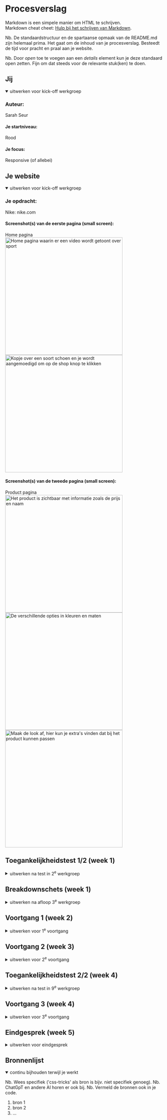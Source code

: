 # Procesverslag
Markdown is een simpele manier om HTML te schrijven.  
Markdown cheat cheet: [Hulp bij het schrijven van Markdown](https://github.com/adam-p/markdown-here/wiki/Markdown-Cheatsheet).

Nb. De standaardstructuur en de spartaanse opmaak van de README.md zijn helemaal prima. Het gaat om de inhoud van je procesverslag. Besteedt de tijd voor pracht en praal aan je website.

Nb. Door *open* toe te voegen aan een *details* element kun je deze standaard open zetten. Fijn om dat steeds voor de relevante stuk(ken) te doen.





## Jij

<details open>
  <summary>uitwerken voor kick-off werkgroep</summary>

  ### Auteur:
  Sarah Seur

  #### Je startniveau:
  Rood

  #### Je focus:
  Responsive (of allebei)

</details>





## Je website

<details open>
  <summary>uitwerken voor kick-off werkgroep</summary>

  ### Je opdracht:
  Nike: nike.com

  #### Screenshot(s) van de eerste pagina (small screen): 
  Home pagina  
  <img src="readme-images/home-pagina1.png" width="375px" alt="Home pagina waarin er een video wordt getoont over sport">
  <img src="readme-images/home-pagina2.png" width="375px" alt="Kopje over een soort schoen en je wordt aangemoedigd om op de shop knop te klikken">

  #### Screenshot(s) van de tweede pagina (small screen):
  Product pagina  
  <img src="readme-images/product-pagina1.png" width="375px" alt="Het product is zichtbaar met informatie zoals de prijs en naam">
  <img src="readme-images/product-pagina2.png" width="375px" alt="De verschillende opties in kleuren en maten">
  <img src="readme-images/product-pagina3.png" width="375px" alt="Maak de look af, hier kun je extra's vinden dat bij het product kunnen passen">

</details>



## Toegankelijkheidstest 1/2 (week 1)

<details>
  <summary>uitwerken na test in 2<sup>e</sup> werkgroep</summary>

  <img src="readme-images/wcag1.jpg" width="375px" alt="Een deel van een ingevulde WCAG checklist met de koppen content en global code">
  <img src="readme-images/wcag2.jpg" width="375px" alt="Een deel van een ingevulde WCAG checklist met de koppen keyboard en mobile & touch">
  <img src="readme-images/wcag3.jpg" width="375px" alt="Een deel van een ingevulde WCAG checklist met de koppen headings, lists en images">
  <img src="readme-images/wcag4.jpg" width="375px" alt="Een deel van een ingevulde WCAG checklist met de koppen media (video and audio) en controls">
  <img src="readme-images/wcag5.jpg" width="375px" alt="Een deel van een ingevulde WCAG checklist met de koppen appearance, animation en color contrast">


  ### Bevindingen
  Lijst met mijn bevindingen die in de test naar voren kwamen:
  * Media zoals achtergrond video's worden automatisch afgespeeld.
  * Video's kunnen niet op pauze.
  * Er zijn geen captions bij video's.
  * Veel links zien eruit als buttons op de site.
  * De text-size kan niet aangepast worden.
  * Er zitten veel foutmeldingen in de html.
  * Er wordt niet altijd 'simpele' taal gebruikt. Meer een verkoop praatje.
  * Op mobiel volgt het bijna de WCAG richtlijnen, maar bij rotatie lukt dat alleen niet wanneer je de telefoon op de kop houdt.
  * De homepage houdt zich niet helemaal aan de H1, H2 etc. De titel van de pagina begint bij een H3 en andere kopjes worden ook zo gebruikt.

  #### Conclusie
  Over het algemeen lukt het Nike redelijk om zich aan de WCAG richtlijnen te houden, toch werkt er veel niet of is het gewoon simpelweg
  niet gecodeerd. De site van Nike gaat wel erg de goede kant op met 'mobile and touch' en 'color contrast'. Ik vind dat Nike een paar hele 
  belangrijke toegankelijkheids punten misloopt, zoals het niet kunnen aanpassen van de tekst grootte is voor veel mensen enorm belangrijk, 
  ook kunnen mensen verward raken doordat de links eruit zien als buttons etc. De mensen met een beperking kunnen dus niet altijd even 
  makkelijk de website gebruiken, denk aan slechtzienden en mensen die bijvoorbeeld niet goed tegen allerlei bewegingen kunnen.
  
  
</details>



## Breakdownschets (week 1)

<details>
  <summary>uitwerken na afloop 3<sup>e</sup> werkgroep</summary>

  ### de hele pagina: 

  ### dynamisch deel (bijv menu): 
  <img src="readme-images/dummy-plaatje.jpg" width="375px" alt="breakdown van een dynamisch deel">

  ### wellicht nog een dynamisch deel (bijv filter): 
  <img src="readme-images/dummy-plaatje.jpg" width="375px" alt="breakdown van nog een dynamisch deel">

</details>





## Voortgang 1 (week 2)

<details>
  <summary>uitwerken voor 1<sup>e</sup> voortgang</summary>

  ### Stand van zaken
  hier dit ging goed & dit was lastig (neem ook screenshots op van delen van je website en code)


  ### Agenda voor meeting
  samen met je groepje opstellen

  | student 1    | student 2          | student 3    | student 4        |
  |--------------| ---                | ---          | ---              |
  | dit bespreken | en dit             | en ik dit    | en dan ik dat    |
  | en dat ook nog | dit als er tijd is | nog een punt | dit wil ik zeker |
  | ...          | ...                | ...          | ...              |


  ### Verslag van meeting
  hier na afloop snel de uitkomsten van de meeting vastleggen

  - punt 1
  - punt 2
  - nog een punt
  - ...

</details>





## Voortgang 2 (week 3)

<details>
  <summary>uitwerken voor 2<sup>e</sup> voortgang</summary>

  ### Stand van zaken
  hier dit ging goed & dit was lastig (neem ook screenshots op van delen van je website en code)


  ### Agenda voor meeting
  samen met je groepje opstellen

  | student 1      | student 2          | student 3    | student 4        |
  | ---            | ---                | ---          | ---              |
  | dit bespreken  | en dit             | en ik dit    | en dan ik dat    |
  | en dat ook nog | dit als er tijd is | nog een punt | dit wil ik zeker |
  | ...            | ...                | ...          | ...              |


  ### Verslag van meeting
  hier na afloop snel de uitkomsten van de meeting vastleggen

  - punt 1
  - punt 2
  - nog een punt
- ...

</details>





## Toegankelijkheidstest 2/2 (week 4)

<details>
  <summary>uitwerken na test in 9<sup>e</sup> werkgroep</summary>

  ### Bevindingen
  Lijst met je bevindingen die in de test naar voren kwamen (geef ook aan wat er verbeterd is):

</details>





## Voortgang 3 (week 4)

<details>
  <summary>uitwerken voor 3<sup>e</sup> voortgang</summary>

  ### Stand van zaken
  hier dit ging goed & dit was lastig (neem ook screenshots op van delen van je website en code)


  ### Agenda voor meeting
  samen met je groepje opstellen

  | student 1      | student 2          | student 3    | student 4        |
  | ---            | ---                | ---          | ---              |
  | dit bespreken  | en dit             | en ik dit    | en dan ik dat    |
  | en dat ook nog | dit als er tijd is | nog een punt | dit wil ik zeker |
  | ...            | ...                | ...          | ...              |


  ### Verslag van meeting
  hier na afloop snel de uitkomsten van de meeting vastleggen

  - punt 1
  - punt 2
  - nog een punt
  - ...

</details>





## Eindgesprek (week 5)

<details>
  <summary>uitwerken voor eindgesprek</summary>

  ### Je uitkomst - karakteristiek screenshots:
  <img src="readme-images/dummy-plaatje.jpg" width="375px" alt="uitomst opdracht 1">


  ### Dit ging goed/Heb ik geleerd: 
  Korte omschrijving met plaatjes

  <img src="readme-images/dummy-plaatje.jpg" width="375px" alt="top">


  ### Dit was lastig/Is niet gelukt:
  Korte omschrijving met plaatjes

  <img src="readme-images/dummy-plaatje.jpg" width="375px" alt="bummer">
</details>





## Bronnenlijst

<details open>
  <summary>continu bijhouden terwijl je werkt</summary>

  Nb. Wees specifiek ('css-tricks' als bron is bijv. niet specifiek genoeg). 
  Nb. ChatGpT en andere AI horen er ook bij.
  Nb. Vermeld de bronnen ook in je code.

  1. bron 1
  2. bron 2
  3. ...

</details>